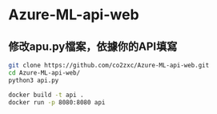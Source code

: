 ﻿# Azure-ML-api-web
 
 ## 修改apu.py檔案，依據你的API填寫

```bash
git clone https://github.com/co2zxc/Azure-ML-api-web.git
cd Azure-ML-api-web/
python3 api.py 

docker build -t api .
docker run -p 8080:8080 api

```
